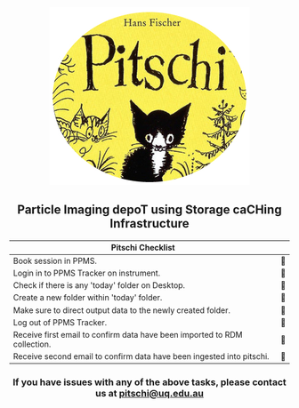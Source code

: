 <div align="center">

![image](images/pitschiLogo.jpg)

## Particle Imaging depoT using Storage caCHing Infrastructure 

| Pitschi Checklist           |  | 
|----------------|-----------|
| <div align="left"> Book session in PPMS.</div> | 🔲  
| <div align="left"> Login in to PPMS Tracker on instrument.</div> | 🔲  
| <div align="left"> Check if there is any 'today' folder on Desktop. </div>| 🔲  
| <div align="left"> Create a new folder within 'today' folder.</div>| 🔲  
| <div align="left"> Make sure to direct output data to the newly created folder.</div>| 🔲  
| <div align="left"> Log out of PPMS Tracker.</div> | 🔲  
| <div align="left"> Receive first email to confirm data have been imported to RDM collection.</div>| 🔲  
| <div align="left"> Receive second email to confirm data have been ingested into pitschi.</div>| 🔲  

### If you have issues with any of the above tasks, please contact us at pitschi@uq.edu.au
</div>


